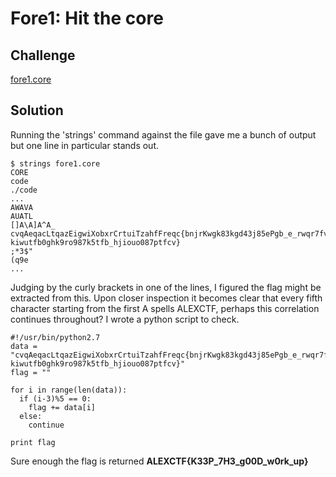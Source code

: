 # Fore1: Hit the core

## Challenge
[fore1.core](fore1.core)

## Solution
Running the 'strings' command against the file gave me a bunch of output but one line in particular stands out.
```
$ strings fore1.core
CORE
code
./code
...
AWAVA
AUATL
[]A\A]A^A_
cvqAeqacLtqazEigwiXobxrCrtuiTzahfFreqc{bnjrKwgk83kgd43j85ePgb_e_rwqr7fvbmHjklo3tews_hmkogooyf0vbnk0ii87Drfgh_n kiwutfb0ghk9ro987k5tfb_hjiouo087ptfcv}
;*3$"
(q9e
...
```

Judging by the curly brackets in one of the lines, I figured the flag might be extracted from this. Upon closer inspection it becomes clear that every fifth character starting from the first A spells ALEXCTF, perhaps this correlation continues throughout? I wrote a python script to check.

```
#!/usr/bin/python2.7
data = "cvqAeqacLtqazEigwiXobxrCrtuiTzahfFreqc{bnjrKwgk83kgd43j85ePgb_e_rwqr7fvbmHjklo3tews_hmkogooyf0vbnk0ii87Drfgh_n kiwutfb0ghk9ro987k5tfb_hjiouo087ptfcv}"
flag = ""

for i in range(len(data)):
  if (i-3)%5 == 0:
    flag += data[i]
  else:
    continue

print flag
```

Sure enough the flag is returned **ALEXCTF{K33P_7H3_g00D_w0rk_up}**

